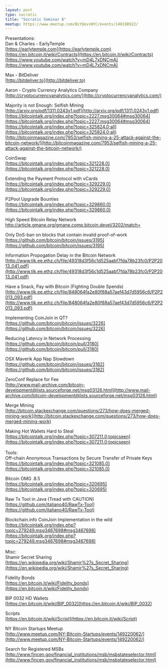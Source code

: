 ```yaml
---
layout: post
type: socratic
title: "Socratic Seminar 8"
meetup: https://www.meetup.com/BitDevsNYC/events/148198922/
---
```


Presentations: <br>
Dan & Charles - EarlyTemple <br>
[https://earlytemple.com](https://earlytemple.com) <br>
[https://en.bitcoin.it/wiki/Contracts](https://en.bitcoin.it/wiki/Contracts) <br>
[https://www.youtube.com/watch?v=mD4L7xDNCmA](https://www.youtube.com/watch?v=mD4L7xDNCmA) <br>

Max - BitDeliver <br>
[http://bitdeliver.to](http://bitdeliver.to) <br>

Aaron - Crypto Currency Analytics Company <br>
[http://cryptocurrencyanalytics.com/](http://cryptocurrencyanalytics.com/) <br>


Majority is not Enough: Selfish Mining <br>
[http://arxiv.org/pdf/1311.0243v1.pdf](http://arxiv.org/pdf/1311.0243v1.pdf) <br>
[https://bitcointalk.org/index.php?topic=2227.msg30064#msg30064](https://bitcointalk.org/index.php?topic=2227.msg30064#msg30064)<br>
[https://bitcointalk.org/index.php?topic=325824.0;all](https://bitcointalk.org/index.php?topic=325824.0;all)<br>
[http://bitcoinmagazine.com/7953/selfish-mining-a-25-attack-against-the-bitcoin-network/](http://bitcoinmagazine.com/7953/selfish-mining-a-25-attack-against-the-bitcoin-network/)<br>


CoinSwap <br>
[https://bitcointalk.org/index.php?topic=321228.0](https://bitcointalk.org/index.php?topic=321228.0) <br>

Extending the Payment Protocol with vCards <br>
[https://bitcointalk.org/index.php?topic=329229.0](https://bitcointalk.org/index.php?topic=329229.0) <br>

P2Pool Upgrade Bounties <br>
[https://bitcointalk.org/index.php?topic=329860.0](https://bitcointalk.org/index.php?topic=329860.0) <br>

High Speed Bitcoin Relay Network <br>
[http://article.gmane.org/gmane.comp.bitcoin.devel/3202/match= ](http://article.gmane.org/gmane.comp.bitcoin.devel/3202/match=)<br>

Only DoS-ban on blocks that contain invalid proof-of-work <br>
[https://github.com/bitcoin/bitcoin/issues/3195](https://github.com/bitcoin/bitcoin/issues/3195) <br>

Information Propogation Delay in the Bitcoin Network <br>
[http://www.tik.ee.ethz.ch/file/49318d3f56c1d525aabf7fda78b23fc0/P2P2013_041.pdf](http://www.tik.ee.ethz.ch/file/49318d3f56c1d525aabf7fda78b23fc0/P2P2013_041.pdf) <br>

Have a Snack, Pay with Bitcoin (Fighting Double Spends) <br>
[http://www.tik.ee.ethz.ch/file/848064fa2e80f88a57aef43d7d5956c6/P2P2013_093.pdf](http://www.tik.ee.ethz.ch/file/848064fa2e80f88a57aef43d7d5956c6/P2P2013_093.pdf) <br>

Implementing CoinJoin in QT? <br>
[https://github.com/bitcoin/bitcoin/issues/3226](https://github.com/bitcoin/bitcoin/issues/3226) <br>

Reducing Latency in Network Processing <br>
[https://github.com/bitcoin/bitcoin/pull/3180](https://github.com/bitcoin/bitcoin/pull/3180) <br>

OSX Maverik App Nap Slowdown <br>
[https://github.com/bitcoin/bitcoin/issues/3182](https://github.com/bitcoin/bitcoin/issues/3182) <br>

ZeroConf Replace for Fee <br>
[http://www.mail-archive.com/bitcoin-development@lists.sourceforge.net/msg03126.html](http://www.mail-archive.com/bitcoin-development@lists.sourceforge.net/msg03126.html) <br>

Merge Mining <br>
[http://bitcoin.stackexchange.com/questions/273/how-does-merged-mining-work](http://bitcoin.stackexchange.com/questions/273/how-does-merged-mining-work) <br>

Making Hot Wallets Hard to Steal <br>
[https://bitcointalk.org/index.php?topic=307211.0;topicseen](https://bitcointalk.org/index.php?topic=307211.0;topicseen) <br>
<br>
Tools:<br>
Off-chain Anonymous Transactions by Secure Transfer of Private Keys <br>
[https://bitcointalk.org/index.php?topic=321085.0](https://bitcointalk.org/index.php?topic=321085.0) <br>

Bitcoin OMG .8.5 <br>
[https://bitcointalk.org/index.php?topic=320695](https://bitcointalk.org/index.php?topic=320695)<br>

Raw Tx Tool in Java (Tread with CAUTION) <br>
[https://github.com/italiano40/RawTx-Tool](https://github.com/italiano40/RawTx-Tool) <br>

Blockchain.info CoinJoin Implementation in the wild <br>
[https://bitcointalk.org/index.php?topic=279249.msg3467698#msg3467698](https://bitcointalk.org/index.php?topic=279249.msg3467698#msg3467698) <br>
<br>
Misc:<br>
Shamir Secret Sharing <br>
[https://en.wikipedia.org/wiki/Shamir%27s_Secret_Sharing](https://en.wikipedia.org/wiki/Shamir%27s_Secret_Sharing) <br>

Fidelity Bonds <br>
[https://en.bitcoin.it/wiki/Fidelity_bonds](https://en.bitcoin.it/wiki/Fidelity_bonds) <br>

BIP 0032 HD Wallets <br>
[https://en.bitcoin.it/wiki/BIP_0032](https://en.bitcoin.it/wiki/BIP_0032) <br>

Scripts <br> 
[https://en.bitcoin.it/wiki/Script](https://en.bitcoin.it/wiki/Script) <br>

NY Bitcoin Startups Meetup <br>
[http://www.meetup.com/NY-Bitcoin-Startups/events/149220062/](http://www.meetup.com/NY-Bitcoin-Startups/events/149220062/) <br>

Search for Registered MSBs <br>
[http://www.fincen.gov/financial_institutions/msb/msbstateselector.html](http://www.fincen.gov/financial_institutions/msb/msbstateselector.html) <br>

